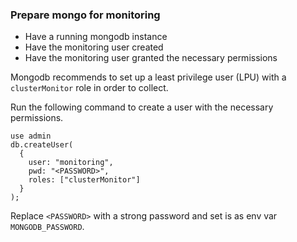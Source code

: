 ### Prepare mongo for monitoring

- Have a running mongodb instance
- Have the monitoring user created
- Have the monitoring user granted the necessary permissions

Mongodb recommends to set up a least privilege user (LPU) with a `clusterMonitor` role in order to collect.

Run the following command to create a user with the necessary permissions.

```
use admin
db.createUser(
  {
    user: "monitoring",
    pwd: "<PASSWORD>",
    roles: ["clusterMonitor"]
  }
);
```

Replace `<PASSWORD>` with a strong password and set is as env var `MONGODB_PASSWORD`.
